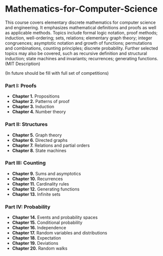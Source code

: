 # Mathematics-for-Computer-Science
This course covers elementary discrete mathematics for computer science and engineering. It emphasizes mathematical definitions and proofs as well as applicable methods. Topics include formal logic notation, proof methods; induction, well-ordering; sets, relations; elementary graph theory; integer congruences; asymptotic notation and growth of functions; permutations and combinations, counting principles; discrete probability. Further selected topics may also be covered, such as recursive definition and structural induction; state machines and invariants; recurrences; generating functions.(MIT Description)
  
  (In future should be fill with full set of competitions)
  
 
### Part I: Proofs
* __Chapter 1.__ Propositions
* __Chapter 2.__ Patterns of proof
* __Chapter 3.__ Induction
* __Chapter 4.__ Number theory 

### Part II: Structures
* __Chapter 5.__ Graph theory	
* __Chapter 6.__ Directed graphs	
* __Chapter 7.__ Relations and partial orders	
* __Chapter 8.__ State machines	 
 
### Part III: Counting
* __Chapter 9.__ Sums and asymptotics	
* __Chapter 10.__ Recurrences	
* __Chapter 11.__ Cardinality rules	
* __Chapter 12.__ Generating functions	
* __Chapter 13.__ Infinite sets	
 
### Part IV: Probability
* __Chapter 14.__ Events and probability spaces	
* __Chapter 15.__ Conditional probability	
* __Chapter 16.__ Independence	
* __Chapter 17.__ Random variables and distributions	
* __Chapter 18.__ Expectation	
* __Chapter 19.__ Deviations	
* __Chapter 20.__ Random walks